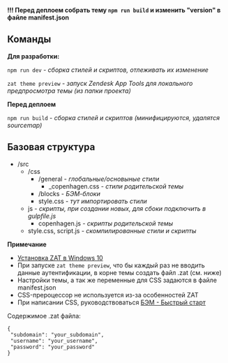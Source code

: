**!!! Перед деплоем собрать тему `npm run build` и изменить "version" в файле manifest.json**

## Команды

**Для разработки:**

`npm run dev` - _сборка стилей и скриптов, отлеживать их изменение_

`zat theme preview` - _запуск Zendesk App Tools для локального предпросмотра темы (из папки проекта)_

**Перед деплоем**

`npm run build` - _сборка стилей и скриптов (минифицируются, удалятся sourcemap)_

## Базовая структура

- /src
  - /css
    - /general - _глобальные/основыные стили_
      - \_сopenhagen.css - _стили родительской темы_
    - /blocks - _БЭМ-блоки_
    - style.css - _тут импортировать стили_
  - js - _скрипты, при создании новых, для сбоки подключить в gulpfile.js_
    - сopenhagen.js - _скрипты родительской темы_
  - style.css, script.js - _скомпилированные стили и скрипты_

**Примечание**

- [Установка ZAT в Windows 10](https://develop.zendesk.com/hc/en-us/community/posts/360037023114--Tutorial-ZAT-installation-on-Windows-10)
- При запуске `zat theme preview`, что бы каждый раз не вводить данные аутентификации, в корне темы создать файл .zat (см. ниже)
- Настройки темы, а так же переменные для CSS задаются в файле manifest.json
- CSS-прероцессор не используется из-за особенностей ZAT
- При написании CSS, руководствоваться [БЭМ - Быстрый старт](https://ru.bem.info/methodology/quick-start/)

Содержимое .zat файла:

```
{
 "subdomain": "your_subdomain",
 "username": "your_username",
 "password": "your_password"
}
```
